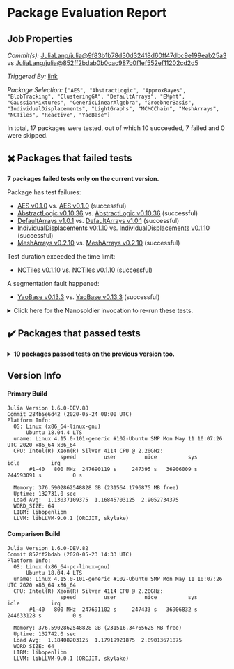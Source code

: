 # Package Evaluation Report

## Job Properties

*Commit(s):* [JuliaLang/julia@9f83b1b78d30d32418d60ff47dbc9e199eab25a3](https://github.com/JuliaLang/julia/commit/9f83b1b78d30d32418d60ff47dbc9e199eab25a3) vs [JuliaLang/julia@852ff2bdab0b0cac987c0f1ef552ef11202cd2d5](https://github.com/JuliaLang/julia/commit/852ff2bdab0b0cac987c0f1ef552ef11202cd2d5)

*Triggered By:* [link](https://github.com/JuliaLang/julia/pull/26237#issuecomment-633138833)

*Package Selection:* `["AES", "AbstractLogic", "ApproxBayes", "BlobTracking", "ClusteringGA", "DefaultArrays", "EMpht", "GaussianMixtures", "GenericLinearAlgebra", "GroebnerBasis", "IndividualDisplacements", "LightGraphs", "MCMCChain", "MeshArrays", "NCTiles", "Reactive", "YaoBase"]`

In total, 17 packages were tested, out of which 10 succeeded, 7 failed and 0 were skipped.


## :heavy_multiplication_x: Packages that failed tests

**7 packages failed tests only on the current version.**

Package has test failures:

- [AES v0.1.0](logs/AES/1.6.0-DEV-284b5e6d42.log) vs. [AES v0.1.0](logs/AES/1.6.0-DEV-852ff2bdab.log) (successful)
- [AbstractLogic v0.10.36](logs/AbstractLogic/1.6.0-DEV-284b5e6d42.log) vs. [AbstractLogic v0.10.36](logs/AbstractLogic/1.6.0-DEV-852ff2bdab.log) (successful)
- [DefaultArrays v1.0.1](logs/DefaultArrays/1.6.0-DEV-284b5e6d42.log) vs. [DefaultArrays v1.0.1](logs/DefaultArrays/1.6.0-DEV-852ff2bdab.log) (successful)
- [IndividualDisplacements v0.1.10](logs/IndividualDisplacements/1.6.0-DEV-284b5e6d42.log) vs. [IndividualDisplacements v0.1.10](logs/IndividualDisplacements/1.6.0-DEV-852ff2bdab.log) (successful)
- [MeshArrays v0.2.10](logs/MeshArrays/1.6.0-DEV-284b5e6d42.log) vs. [MeshArrays v0.2.10](logs/MeshArrays/1.6.0-DEV-852ff2bdab.log) (successful)

Test duration exceeded the time limit:

- [NCTiles v0.1.10](logs/NCTiles/1.6.0-DEV-284b5e6d42.log) vs. [NCTiles v0.1.10](logs/NCTiles/1.6.0-DEV-852ff2bdab.log) (successful)

A segmentation fault happened:

- [YaoBase v0.13.3](logs/YaoBase/1.6.0-DEV-284b5e6d42.log) vs. [YaoBase v0.13.3](logs/YaoBase/1.6.0-DEV-852ff2bdab.log) (successful)

<details><summary>Click here for the Nanosoldier invocation to re-run these tests.</summary>
<p>

```
@nanosoldier `runtests(["AES", "AbstractLogic", "DefaultArrays", "IndividualDisplacements", "MeshArrays", "NCTiles", "YaoBase"], vs = ":master")`
```

</p>
</details>



## :heavy_check_mark: Packages that passed tests

<details><summary><strong>10 packages passed tests on the previous version too.</strong></summary>
<p>

- [ApproxBayes v0.3.2](logs/ApproxBayes/1.6.0-DEV-284b5e6d42.log)
- [BlobTracking v0.1.2](logs/BlobTracking/1.6.0-DEV-284b5e6d42.log)
- [ClusteringGA v0.0.2](logs/ClusteringGA/1.6.0-DEV-284b5e6d42.log)
- [EMpht v0.1.0](logs/EMpht/1.6.0-DEV-284b5e6d42.log)
- [GaussianMixtures v0.3.2](logs/GaussianMixtures/1.6.0-DEV-284b5e6d42.log)
- [GenericLinearAlgebra v0.2.3](logs/GenericLinearAlgebra/1.6.0-DEV-284b5e6d42.log)
- [GroebnerBasis v0.1.0](logs/GroebnerBasis/1.6.0-DEV-284b5e6d42.log)
- [LightGraphs v1.3.3](logs/LightGraphs/1.6.0-DEV-284b5e6d42.log)
- [MCMCChain v0.2.3](logs/MCMCChain/1.6.0-DEV-284b5e6d42.log)
- [Reactive v0.8.3](logs/Reactive/1.6.0-DEV-284b5e6d42.log)

</p>
</details>


## Version Info

#### Primary Build

```
Julia Version 1.6.0-DEV.88
Commit 284b5e6d42 (2020-05-24 00:00 UTC)
Platform Info:
  OS: Linux (x86_64-linux-gnu)
      Ubuntu 18.04.4 LTS
  uname: Linux 4.15.0-101-generic #102-Ubuntu SMP Mon May 11 10:07:26 UTC 2020 x86_64 x86_64
  CPU: Intel(R) Xeon(R) Silver 4114 CPU @ 2.20GHz: 
                 speed         user         nice          sys         idle          irq
       #1-40   800 MHz  247690119 s     247395 s   36906009 s  244593091 s          0 s
       
  Memory: 376.5902862548828 GB (231564.1796875 MB free)
  Uptime: 132731.0 sec
  Load Avg:  1.13037109375  1.16845703125  2.9052734375
  WORD_SIZE: 64
  LIBM: libopenlibm
  LLVM: libLLVM-9.0.1 (ORCJIT, skylake)

```

#### Comparison Build

```
Julia Version 1.6.0-DEV.82
Commit 852ff2bdab (2020-05-23 14:33 UTC)
Platform Info:
  OS: Linux (x86_64-pc-linux-gnu)
      Ubuntu 18.04.4 LTS
  uname: Linux 4.15.0-101-generic #102-Ubuntu SMP Mon May 11 10:07:26 UTC 2020 x86_64 x86_64
  CPU: Intel(R) Xeon(R) Silver 4114 CPU @ 2.20GHz: 
                 speed         user         nice          sys         idle          irq
       #1-40   800 MHz  247691102 s     247433 s   36906832 s  244633128 s          0 s
       
  Memory: 376.5902862548828 GB (231516.34765625 MB free)
  Uptime: 132742.0 sec
  Load Avg:  1.18408203125  1.17919921875  2.89013671875
  WORD_SIZE: 64
  LIBM: libopenlibm
  LLVM: libLLVM-9.0.1 (ORCJIT, skylake)

```
<!-- Generated on 2020-05-24T01:27:36.679 -->
